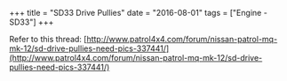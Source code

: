 +++
title = "SD33 Drive Pullies"
date = "2016-08-01"
tags = ["Engine - SD33"]
+++

Refer to this thread: [http://www.patrol4x4.com/forum/nissan-patrol-mq-mk-12/sd-drive-pullies-need-pics-337441/](http://www.patrol4x4.com/forum/nissan-patrol-mq-mk-12/sd-drive-pullies-need-pics-337441/)
